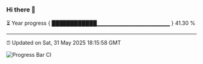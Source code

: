 ### Hi there 👋

⏳ Year progress { ████████████▁▁▁▁▁▁▁▁▁▁▁▁▁▁▁▁▁▁ } 41.30 %

---

⏰ Updated on Sat, 31 May 2025 18:15:58 GMT

![Progress Bar CI](https://github.com/code-lakshay/GitHub-Actions-Demo/workflows/Progress%20Bar%20CI/badge.svg)
